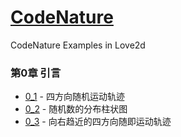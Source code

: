 # [CodeNature](https://github.com/shiffman/The-Nature-of-Code)
CodeNature Examples in Love2d

### 第0章 引言
* [0_1](https://github.com/ZephyrJung/CodeNature/blob/master/0_1/main.lua) - 四方向随机运动轨迹
* [0_2](https://github.com/ZephyrJung/CodeNature/blob/master/0_2/main.lua) - 随机数的分布柱状图
* [0_3](https://github.com/ZephyrJung/CodeNature/blob/master/0_3/main.lua) - 向右趋近的四方向随即运动轨迹
